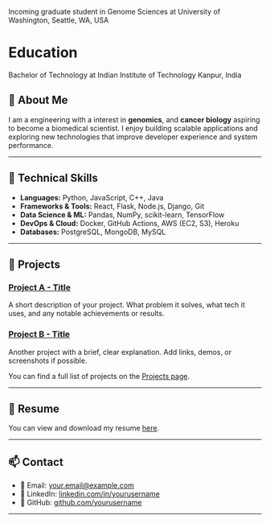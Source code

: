 Incoming graduate student in Genome Sciences at University of Washington, Seattle, WA, USA

# Education
Bachelor of Technology at Indian Institute of Technology Kanpur, India 

## 💼 About Me

I am a engineering with a interest in **genomics**, and **cancer biology** aspiring to become a biomedical scientist. I enjoy building scalable applications and exploring new technologies that improve developer experience and system performance.

---

## 🧠 Technical Skills

- **Languages:** Python, JavaScript, C++, Java
- **Frameworks & Tools:** React, Flask, Node.js, Django, Git
- **Data Science & ML:** Pandas, NumPy, scikit-learn, TensorFlow
- **DevOps & Cloud:** Docker, GitHub Actions, AWS (EC2, S3), Heroku
- **Databases:** PostgreSQL, MongoDB, MySQL

---

## 📁 Projects

### [Project A - Title](https://github.com/yourusername/project-a)
A short description of your project. What problem it solves, what tech it uses, and any notable achievements or results.

### [Project B - Title](https://github.com/yourusername/project-b)
Another project with a brief, clear explanation. Add links, demos, or screenshots if possible.

You can find a full list of projects on the [Projects page](https://danieljgroso.github.io/groso.github.io/projects.html).

---

## 📄 Resume

You can view and download my resume [here](https://danieljgroso.github.io/groso.github.io/resume.pdf).

---

## 📫 Contact

- 📧 Email: your.email@example.com  
- 💼 LinkedIn: [linkedin.com/in/yourusername](https://linkedin.com/in/yourusername)  
- 🐙 GitHub: [github.com/yourusername](https://github.com/yourusername)

---



